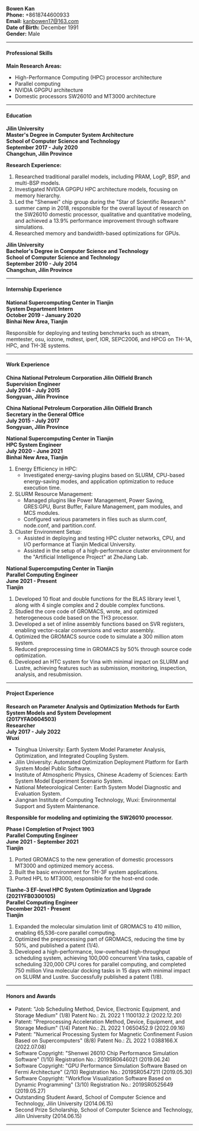 **Bowen Kan**  
**Phone:** +8618744600933  
**Email:** kanbowen17@163.com  
**Date of Birth:** December 1991  
**Gender:** Male  

---

#### **Professional Skills**

**Main Research Areas:**
- High-Performance Computing (HPC) processor architecture
- Parallel computing
- NVIDIA GPGPU architecture
- Domestic processors SW26010 and MT3000 architecture

---

#### **Education**

**Jilin University**  
**Master's Degree in Computer System Architecture**  
**School of Computer Science and Technology**  
**September 2017 - July 2020**  
**Changchun, Jilin Province**

**Research Experience:**
1. Researched traditional parallel models, including PRAM, LogP, BSP, and multi-BSP models.
2. Investigated NVIDIA GPGPU HPC architecture models, focusing on memory hierarchy.
3. Led the "Shenwei" chip group during the "Star of Scientific Research" summer camp in 2018, responsible for the overall layout of research on the SW26010 domestic processor, qualitative and quantitative modeling, and achieved a 13.9% performance improvement through software simulations.
4. Researched memory and bandwidth-based optimizations for GPUs.

**Jilin University**  
**Bachelor's Degree in Computer Science and Technology**  
**School of Computer Science and Technology**  
**September 2010 - July 2014**  
**Changchun, Jilin Province**

---

#### **Internship Experience**

**National Supercomputing Center in Tianjin**  
**System Department Intern**  
**October 2019 - January 2020**  
**Binhai New Area, Tianjin**

Responsible for deploying and testing benchmarks such as stream, memtester, osu, iozone, mdtest, iperf, IOR, SEPC2006, and HPCG on TH-1A, HPC, and TH-3E systems.

---

#### **Work Experience**

**China National Petroleum Corporation Jilin Oilfield Branch**  
**Supervision Engineer**  
**July 2014 - July 2015**  
**Songyuan, Jilin Province**

**China National Petroleum Corporation Jilin Oilfield Branch**  
**Secretary in the General Office**  
**July 2015 - July 2017**  
**Songyuan, Jilin Province**

**National Supercomputing Center in Tianjin**  
**HPC System Engineer**  
**July 2020 - June 2021**  
**Binhai New Area, Tianjin**

1. Energy Efficiency in HPC:
   - Investigated energy-saving plugins based on SLURM, CPU-based energy-saving modes, and application optimization to reduce execution time.
2. SLURM Resource Management:
   - Managed plugins like Power Management, Power Saving, GRES:GPU, Burst Buffer, Failure Management, pam modules, and MCS modules.
   - Configured various parameters in files such as slurm.conf, node.conf, and partition.conf.
3. Cluster Environment Setup:
   - Assisted in deploying and testing HPC cluster networks, CPU, and I/O performance at Tianjin Medical University.
   - Assisted in the setup of a high-performance cluster environment for the "Artificial Intelligence Project" at ZheJiang Lab.

**National Supercomputing Center in Tianjin**  
**Parallel Computing Engineer**  
**June 2021 - Present**  
**Tianjin**

1. Developed 10 float and double functions for the BLAS library level 1, along with 4 single complex and 2 double complex functions.
2. Studied the core code of GROMACS, wrote, and optimized heterogeneous code based on the TH3 processor.
3. Developed a set of inline assembly functions based on SVR registers, enabling vector-scalar conversions and vector assembly.
4. Optimized the GROMACS source code to simulate a 300 million atom system.
5. Reduced preprocessing time in GROMACS by 50% through source code optimization.
6. Developed an HTC system for Vina with minimal impact on SLURM and Lustre, achieving features such as submission, monitoring, inspection, analysis, and resubmission.

---

#### **Project Experience**

**Research on Parameter Analysis and Optimization Methods for Earth System Models and System Development**  
**(2017YFA0604503)**  
**Researcher**  
**July 2017 - July 2022**  
**Wuxi**

- Tsinghua University: Earth System Model Parameter Analysis, Optimization, and Integrated Coupling System.
- Jilin University: Automated Optimization Deployment Platform for Earth System Model Public Software.
- Institute of Atmospheric Physics, Chinese Academy of Sciences: Earth System Model Experiment Scenario System.
- National Meteorological Center: Earth System Model Diagnostic and Evaluation System.
- Jiangnan Institute of Computing Technology, Wuxi: Environmental Support and System Maintenance.

**Responsible for modeling and optimizing the SW26010 processor.**

**Phase I Completion of Project 1903**  
**Parallel Computing Engineer**  
**June 2021 - September 2021**  
**Tianjin**

1. Ported GROMACS to the new generation of domestic processors MT3000 and optimized memory access.
2. Built the basic environment for TH-3F system applications.
3. Ported HPL to MT3000, responsible for the host-end code.

**Tianhe-3 EF-level HPC System Optimization and Upgrade**  
**(2021YFB0300105)**  
**Parallel Computing Engineer**  
**December 2021 - Present**  
**Tianjin**

1. Expanded the molecular simulation limit of GROMACS to 410 million, enabling 65,536-core parallel computing.
2. Optimized the preprocessing part of GROMACS, reducing the time by 50%, and published a patent (1/4).
3. Developed a high-performance, low-overhead high-throughput scheduling system, achieving 100,000 concurrent Vina tasks, capable of scheduling 320,000 CPU cores for parallel computing, and completed 750 million Vina molecular docking tasks in 15 days with minimal impact on SLURM and Lustre. Successfully published a patent (1/8).

---

#### **Honors and Awards**

- Patent: "Job Scheduling Method, Device, Electronic Equipment, and Storage Medium" (1/8) Patent No.: ZL 2022 1 1100132.2 (2022.12.20)
- Patent: "Preprocessing Acceleration Method, Device, Equipment, and Storage Medium" (1/4) Patent No.: ZL 2022 1 0650452.9 (2022.09.16)
- Patent: "Numerical Processing System for Magnetic Confinement Fusion Based on Supercomputers" (8/8) Patent No.: ZL 2022 1 0388166.X (2022.07.08)
- Software Copyright: "Shenwei 26010 Chip Performance Simulation Software" (1/10) Registration No.: 2019SR0646021 (2019.06.24)
- Software Copyright: "GPU Performance Simulation Software Based on Fermi Architecture" (2/10) Registration No.: 2019SR0547211 (2019.05.30)
- Software Copyright: "Workflow Visualization Software Based on Dynamic Programming" (3/10) Registration No.: 2019SR0525649 (2019.05.27)
- Outstanding Student Award, School of Computer Science and Technology, Jilin University (2014.06.15)
- Second Prize Scholarship, School of Computer Science and Technology, Jilin University (2014.06.15)

---

